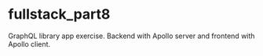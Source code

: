 # fullstack_part8

GraphQL library app exercise. Backend with Apollo server and frontend with Apollo client.
